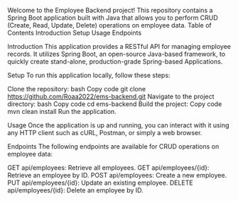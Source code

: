 Welcome to the Employee Backend project!
This repository contains a Spring Boot application built with Java that allows you to perform CRUD (Create, Read, Update, Delete) operations on employee data.
Table of Contents
Introduction
Setup
Usage
Endpoints

Introduction
This application provides a RESTful API for managing employee records.
It utilizes Spring Boot, an open-source Java-based framework, to quickly create stand-alone, production-grade Spring-based Applications.

Setup
To run this application locally, follow these steps:

Clone the repository:
bash
Copy code
git clone https://github.com/Roaa2022/ems-backend.git
Navigate to the project directory:
bash
Copy code
cd ems-backend
Build the project:
Copy code
mvn clean install
Run the application.

Usage
Once the application is up and running, you can interact with it using any HTTP client such as cURL, Postman, or simply a web browser.

Endpoints
The following endpoints are available for CRUD operations on employee data:

GET api/employees: Retrieve all employees.
GET api/employees/{id}: Retrieve an employee by ID.
POST api/employees: Create a new employee.
PUT api/employees/{id}: Update an existing employee.
DELETE api/employees/{id}: Delete an employee by ID.

